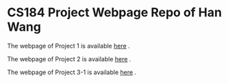 # CS184 Project Webpage Repo of Han Wang

The webpage of Project 1 is available [here](https://cal-cs184-student.github.io/sp22-project-webpages-Hanwang-ucb/proj1/index.html) .

The webpage of Project 2 is available [here](https://cal-cs184-student.github.io/sp22-project-webpages-Hanwang-ucb/proj2/index.html) .


The webpage of Project 3-1 is available [here](https://htmlpreview.github.io/?https://github.com/cal-cs184-student/sp22-project-webpages-Hanwang-ucb/blob/master/proj3-1/index.html) .


